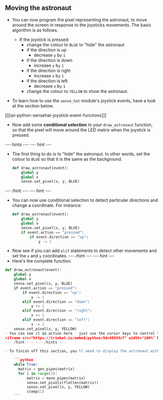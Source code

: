 ## Moving the astronaut

- You can now program the pixel representing the astronaut, to move around the screen in response to the joysticks movements. The basic algorithm is as follows.
  - If the joystick is pressed:
	- change the colour to `BLUE` to "hide" the astronaut
	- if the direction is up
	  - decrease `y` b`y` `1`
	- if the direction is down
	  - increase `y` b`y` `1`
	- if the direction is right
	  - increase `x` b`y` `1`
	- if the direction is left
	  - decrease `x` b`y` `1`
	- change the colour to `YELLOW` to show the astronaut.

- To learn how to use the `sense_hat` module's joystick events, have a look at the section below.

[[[rpi-python-sensehat-joystick-event-functions]]]

- Now add some **conditional selection** to your `draw_astronaut` function, so that the pixel will move around the LED matrix when the joystick is pressed.

--- hints --- --- hint ---
- The first thing to do is to "hide" the astronaut. In other words, set the colour to `BLUE` so that it is the same as the background.
	```python
	def draw_astronaut(event):
		global y
		global x
		sense.set_pixel(x, y, BLUE)
	```
--- /hint --- --- hint ---
- You can now use conditional selection to detect particular directions and change a coordinate. For instance:
  ```python
  def draw_astronaut(event):
	  global y
	  global x
	  sense.set_pixel(x, y, BLUE)
	  if event.action == "pressed":
		  if event.direction == "up":
			  y -= 1
  ```
- Now see if you can add `elif` statements to detect other movements and set the `x` and `y` coordinates.
--- /hint --- --- hint ---
- Here's the complete function.
```python
def draw_astronaut(event):
    global y
    global x
    sense.set_pixel(x, y, BLUE)
    if event.action == "pressed":
        if event.direction == "up":
            y -= 1
        elif event.direction == "down":
            y += 1
        elif event.direction == "right":
            x += 1
        elif event.direction == "left":
            x -= 1
    sense.set_pixel(x, y, YELLOW)
- You can see it in action here - just use the cursor keys to control the astronaut. You'll notice that you can only see the astronaut when the keys are being pressed.
<iframe src="https://trinket.io/embed/python/9dc48939c7" width="100%" height="600" frameborder="0" marginwidth="0" marginheight="0" allowfullscreen></iframe>
--- /hint --- --- /hints ---

- To finish off this section, you'll need to display the astronaut within your main game loop.

	```python
	while True:
	  matrix = gen_pipes(matrix)
	  for i in range(3):
		  matrix = move_pipes(matrix)
		  sense.set_pixels(flatten(matrix))
		  sense.set_pixel(x, y, YELLOW)
		  sleep(1)
	```
